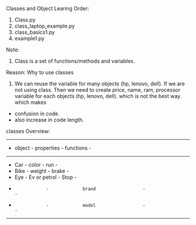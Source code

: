 Classes and Object Learing Order:

1. Class.py
2. class_laptop_example.py
3. class_basics1.py
4. example1.py


Note:

1. Class is a set of functions/methods and variables.

Reason: Why to use classes

1. We can reuse the variable for many objects (hp, lenovo, dell). If we are not using class. Then we need to create price, name, ram, processor variable for each objects (hp, lenovo, dell). which is not the best way. which makes 

* confusion in code.
* also increase in code length.


classes Overview:

-----------------------------------------------------------------------------------------------
-    object       -             properties             -       functions                      -
-----------------------------------------------------------------------------------------------
-    Car          -             color                  -       run                            -
-    Bike         -             weight                 -       brake                          -
-    Eye          -             Ev or petrol           -       Stop                           -
-                 -             brand                  -                                      -
-                 -             model                  -                                      -
-----------------------------------------------------------------------------------------------








